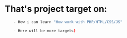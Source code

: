 # That's project target on:
```bash
    - How i can learn "How work with PHP/HTML/CSS/JS"
```
```bash
    - Here will be more targets)
```